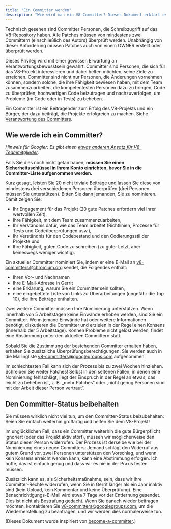 ```yaml
---
title: "Ein Committer werden"
description: "Wie wird man ein V8-Committer? Dieses Dokument erklärt es."
---
```

Technisch gesehen sind Committer Personen, die Schreibzugriff auf das V8-Repository haben. Alle Patches müssen von mindestens zwei Committern (einschließlich des Autors) überprüft werden. Unabhängig von dieser Anforderung müssen Patches auch von einem OWNER erstellt oder überprüft werden.

Dieses Privileg wird mit einer gewissen Erwartung an Verantwortungsbewusstsein gewährt: Committer sind Personen, die sich für das V8-Projekt interessieren und dabei helfen möchten, seine Ziele zu erreichen. Committer sind nicht nur Personen, die Änderungen vornehmen können, sondern solche, die ihre Fähigkeit bewiesen haben, mit dem Team zusammenzuarbeiten, die kompetentesten Personen dazu zu bringen, Code zu überprüfen, hochwertigen Code beizutragen und nachzuverfolgen, um Probleme (im Code oder in Tests) zu beheben.

Ein Committer ist ein Beitragender zum Erfolg des V8-Projekts und ein Bürger, der dazu beiträgt, die Projekte erfolgreich zu machen. Siehe [Verantwortung des Committers](/docs/committer-responsibility).

## Wie werde ich ein Committer?

*Hinweis für Googler: Es gibt einen [etwas anderen Ansatz für V8-Teammitglieder](http://go/v8/setup_permissions.md).*

Falls Sie dies noch nicht getan haben, **müssen Sie einen Sicherheitsschlüssel in Ihrem Konto einrichten, bevor Sie in die Committer-Liste aufgenommen werden.**

Kurz gesagt, leisten Sie 20 nicht triviale Beiträge und lassen Sie diese von mindestens drei verschiedenen Personen überprüfen (drei Personen müssen Sie unterstützen). Bitten Sie dann jemanden, Sie zu nominieren. Damit zeigen Sie:

- Ihr Engagement für das Projekt (20 gute Patches erfordern viel Ihrer wertvollen Zeit),
- Ihre Fähigkeit, mit dem Team zusammenzuarbeiten,
- Ihr Verständnis dafür, wie das Team arbeitet (Richtlinien, Prozesse für Tests und Codeüberprüfungen usw.),
- Ihr Verständnis für den Codebestand und den Codierungsstil der Projekte und
- Ihre Fähigkeit, guten Code zu schreiben (zu guter Letzt, aber keineswegs weniger wichtig).

Ein aktueller Committer nominiert Sie, indem er eine E-Mail an [v8-committers@chromium.org](mailto:v8-committers@chromium.org) sendet, die Folgendes enthält:

- Ihren Vor- und Nachnamen
- Ihre E-Mail-Adresse in Gerrit
- eine Erklärung, warum Sie ein Committer sein sollten,
- eine eingebettete Liste von Links zu Überarbeitungen (ungefähr die Top 10), die Ihre Beiträge enthalten.

Zwei weitere Committer müssen Ihre Nominierung unterstützen. Wenn innerhalb von 5 Arbeitstagen keine Einwände erhoben werden, sind Sie ein Committer. Wenn jemand Einwände hat oder weitere Informationen benötigt, diskutieren die Committer und erzielen in der Regel einen Konsens (innerhalb der 5 Arbeitstage). Können Probleme nicht gelöst werden, findet eine Abstimmung unter den aktuellen Committern statt.

Sobald Sie die Zustimmung der bestehenden Committer erhalten haben, erhalten Sie zusätzliche Überprüfungsberechtigungen. Sie werden auch in die Mailingliste [v8-committers@googlegroups.com](mailto:v8-committers@googlegroups.com) aufgenommen.

Im schlechtesten Fall kann sich der Prozess bis zu zwei Wochen hinziehen. Schreiben Sie weiter Patches! Selbst in den seltenen Fällen, in denen eine Nominierung fehlschlägt, liegt der Einspruch in der Regel an etwas, das leicht zu beheben ist, z. B. „mehr Patches“ oder „nicht genug Personen sind mit der Arbeit dieser Person vertraut“.

## Den Committer-Status beibehalten

Sie müssen wirklich nicht viel tun, um den Committer-Status beizubehalten: Seien Sie einfach weiterhin großartig und helfen Sie dem V8-Projekt!

Im unglücklichen Fall, dass ein Committer weiterhin die gute Bürgerpflicht ignoriert (oder das Projekt aktiv stört), müssen wir möglicherweise den Status dieser Person widerrufen. Der Prozess ist derselbe wie bei der Nominierung eines neuen Committers: Jemand schlägt den Widerruf aus gutem Grund vor, zwei Personen unterstützen den Vorschlag, und wenn kein Konsens erreicht werden kann, kann eine Abstimmung erfolgen. Ich hoffe, das ist einfach genug und dass wir es nie in der Praxis testen müssen.

Zusätzlich kann es, als Sicherheitsmaßnahme, sein, dass wir Ihre Committer-Rechte widerrufen, wenn Sie in Gerrit länger als ein Jahr inaktiv sind (kein Upload, kein Kommentar und keine Überprüfung). Eine Benachrichtigungs-E-Mail wird etwa 7 Tage vor der Entfernung gesendet. Dies ist nicht als Bestrafung gedacht. Wenn Sie danach wieder beitragen möchten, kontaktieren Sie [v8-committers@googlegroups.com](mailto:v8-committers@googlegroups.com), um die Wiederherstellung zu beantragen, und wir werden dies normalerweise tun.

(Dieses Dokument wurde inspiriert von [become-a-committer](https://dev.chromium.org/getting-involved/become-a-committer).)
